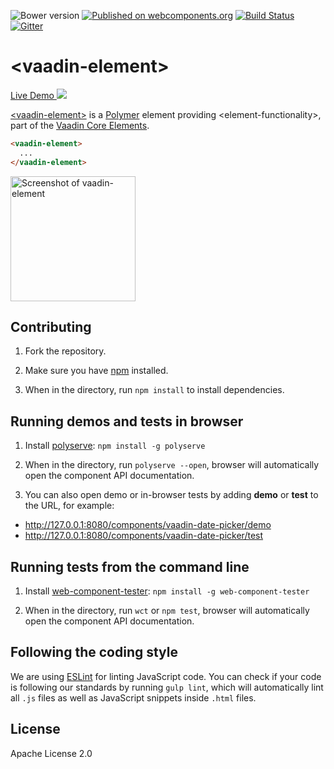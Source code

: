 ![Bower version](https://img.shields.io/bower/v/vaadin-element-skeleton.svg)
[![Published on webcomponents.org](https://img.shields.io/badge/webcomponents.org-published-blue.svg)](https://beta.webcomponents.org/element/vaadin/vaadin-element)
[![Build Status](https://travis-ci.org/vaadin/vaadin-element-skeleton.svg?branch=master)](https://travis-ci.org/vaadin/vaadin-element-skeleton)
[![Gitter](https://badges.gitter.im/Join%20Chat.svg)](https://gitter.im/vaadin/vaadin-core-elements?utm_source=badge&utm_medium=badge&utm_campaign=pr-badge)

# &lt;vaadin-element&gt;

<a href="https://cdn.vaadin.com/vaadin-core-elements/master/vaadin-element/demo/" target="_blank">Live Demo <img src="https://upload.wikimedia.org/wikipedia/commons/6/64/Icon_External_Link.png"></a>

[&lt;vaadin-element&gt;](https://vaadin.com/elements/-/element/vaadin-element) is a [Polymer](http://polymer-project.org) element providing &lt;element-functionality&gt;, part of the [Vaadin Core Elements](https://vaadin.com/elements).

<!--
```
<custom-element-demo>
  <template>
    <link rel="import" href="vaadin-element.html">
    <next-code-block></next-code-block>
  </template>
</custom-element-demo>
```
-->
```html
<vaadin-element>
  ...
</vaadin-element>
```

[<img src="https://raw.githubusercontent.com/vaadin/vaadin-element-skeleton/master/screenshot.png" width="200" alt="Screenshot of vaadin-element">](https://vaadin.com/elements/-/element/vaadin-element)


## Contributing

1. Fork the <element-name> repository.

1. Make sure you have [npm](https://www.npmjs.com/) installed.

1. When in the <element-name> directory, run `npm install` to install dependencies.


## Running demos and tests in browser

1. Install [polyserve](https://www.npmjs.com/package/polyserve): `npm install -g polyserve`

1. When in the <element-name> directory, run `polyserve --open`, browser will automatically open the component API documentation.

1. You can also open demo or in-browser tests by adding **demo** or **test** to the URL, for example:

  - http://127.0.0.1:8080/components/vaadin-date-picker/demo
  - http://127.0.0.1:8080/components/vaadin-date-picker/test


## Running tests from the command line

1. Install [web-component-tester](https://www.npmjs.com/package/web-component-tester): `npm install -g web-component-tester`

1. When in the <element-name> directory, run `wct` or `npm test`, browser will automatically open the component API documentation.


## Following the coding style

We are using [ESLint](http://eslint.org/) for linting JavaScript code. You can check if your code is following our standards by running `gulp lint`, which will automatically lint all `.js` files as well as JavaScript snippets inside `.html` files.


## License

Apache License 2.0

